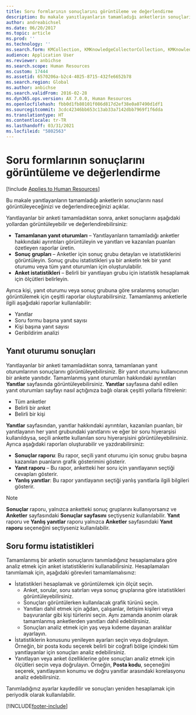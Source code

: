 ```yaml
---
title: Soru formlarının sonuçlarını görüntüleme ve değerlendirme
description: Bu makale yanıtlayanların tamamladığı anketlerin sonuçlarını nasıl görüntüleyeceğinizi ve değerlendireceğinizi açıklar.
author: andreabichsel
ms.date: 06/20/2017
ms.topic: article
ms.prod: ''
ms.technology: ''
ms.search.form: KMCollection, KMKnowledgeCollectorCollection, KMKnowledgeCollectorUserResults, HcmLearningWorkspace
audience: Application User
ms.reviewer: anbichse
ms.search.scope: Human Resources
ms.custom: 17444
ms.assetid: 6570206a-b2c4-4025-8715-432fe6652b78
ms.search.region: Global
ms.author: anbichse
ms.search.validFrom: 2016-02-28
ms.dyn365.ops.version: AX 7.0.0, Human Resources
ms.openlocfilehash: fbb0d1fb80101f086d817d2ef38e0a07490d1df1
ms.sourcegitcommit: 3cdc42346bb653c13ab33a7142dbb7969f1f6dda
ms.translationtype: HT
ms.contentlocale: tr-TR
ms.lasthandoff: 03/31/2021
ms.locfileid: "5802563"
---
```

# <a name="view-and-evaluate-the-results-of-questionnaires"></a>Soru formlarının sonuçlarını görüntüleme ve değerlendirme

[!include [Applies to Human Resources](../includes/applies-to-hr.md)]

Bu makale yanıtlayanların tamamladığı anketlerin sonuçlarını nasıl görüntüleyeceğinizi ve değerlendireceğinizi açıklar. 

Yanıtlayanlar bir anketi tamamladıktan sonra, anket sonuçlarını aşağıdaki yollardan görüntüleyebilir ve değerlendirebilirsiniz:

-   **Tamamlanan yanıt oturumları** – Yanıtlayanların tamamladığı anketler hakkındaki ayrıntıları görüntüleyin ve yanıtları ve kazanılan puanları özetleyen raporlar üretin.
-   **Sonuç grupları** – Anketler için sonuç grubu detayları ve istatistiklerini görüntüleyin. Sonuç grubu istatistikleri ya bir anketin tek bir yanıt oturumu veya tüm yanıt oturumları için oluşturulabilir.
-   **Anket istatistikleri** – Belirli bir yanıtlayan grubu için istatistik hesaplamak için ölçütleri belirleyin.

Ayrıca kişi, yanıt oturumu veya sonuç grubuna göre sıralanmış sonuçları görüntülemek için çeşitli raporlar oluşturabilirsiniz. Tamamlanmış anketlerle ilgili aşağıdaki raporlar kullanılabilir:

-   Yanıtlar
-   Soru formu başına yanıt sayısı
-   Kişi başına yanıt sayısı
-   Geribildirim analizi

## <a name="answer-session-results"></a>Yanıt oturumu sonuçları

Yanıtlayanlar bir anketi tamamladıktan sonra, tamamlanan yanıt oturumlarının sonuçlarını görüntüleyebilirsiniz. Bir yanıt oturumu kullanıcının bir ankete yanıtıdır. Tamamlanmış yanıt oturumları hakkındaki ayrıntıları **Yanıtlar** sayfasında görüntüleyebilirsiniz. **Yanıtlar** sayfasına dahil edilen yanıt oturumları sayfayı nasıl açtığınıza bağlı olarak çeşitli yollarla filtrelenir:

-   Tüm anketler
-   Belirli bir anket
-   Belirli bir kişi

**Yanıtlar** sayfasından, yanıtlar hakkındaki ayrıntıları, kazanılan puanları, bir yanıtlayanın her yanıt grubundaki yanıtlarını ve eğer bir soru hiyerarşisi kullanıldıysa, seçili ankette kullanılan soru hiyerarşisini görüntüleyebilirsiniz. Ayrıca aşağıdaki raporları oluşturabilir ve yazdırabilirsiniz:

-   **Sonuçlar raporu**: Bu rapor, seçili yanıt oturumu için sonuç grubu başına kazanılan puanların grafik gösterimini gösterir.
-   **Yanıt raporu** – Bu rapor, anketteki her soru için yanıtlayanın seçtiği cevapları gösterir.
-   **Yanlış yanıtlar**: Bu rapor yanıtlayanın seçtiği yanlış yanıtlarla ilgili bilgileri gösterir.

> [!NOTE]
> **Sonuçlar** raporu, yalnızca anketteki sonuç gruplarını kullanıyorsanız ve **Anketler** sayfasındaki **Sonuçlar sayfasını** seçtiyseniz kullanılabilir. **Yanıt** raporu ve **Yanlış yanıtlar** raporu yalnızca **Anketler** sayfasındaki **Yanıt raporu** seçeneğini seçtiyseniz kullanılabilir.

## <a name="questionnaire-statistics"></a>Soru formu istatistikleri

Tamamlanmış bir anketin sonuçlarını tanımladığınız hesaplamalara göre analiz etmek için anket istatistiklerini kullanabilirsiniz. Hesaplamaları tanımlamak için, aşağıdaki görevleri tamamlamalısınız:

-   İstatistikleri hesaplamak ve görüntülemek için ölçüt seçin.
    -   Anket, sorular, soru satırları veya sonuç gruplarına göre istatistikleri görüntüleyebilirsiniz.
    -   Sonuçları görüntülerken kullanılacak grafik türünü seçin.
    -   Yanıtları dahil etmek için ağdan, çalışanlar, iletişim kişileri veya başvuranlar gibi kişi türlerini seçin. Aynı zamanda anonim olarak tamamlanmış anketlerden yanıtları dahil edebilirsiniz.
    -   Sonuçları analiz etmek için yaş veya kıdeme dayanan aralıklar ayarlayın.
-   İstatistiklerin konusunu yenileyen ayarları seçin veya doğrulayın. Örneğin, bir posta kodu seçerek belirli bir coğrafi bölge içindeki tüm yanıtlayanlar için sonuçları analiz edebilirsiniz.
-   Yanıtlayan veya anket özelliklerine göre sonuçları analiz etmek için ölçütleri seçin veya doğrulayın. Örneğin, **Posta kodu**, seçeneğini seçerek, yanıtlayanın konumu ve doğru yanıtlar arasındaki korelasyonu analiz edebilirsiniz.

Tanımladığınız ayarlar kaydedilir ve sonuçları yeniden hesaplamak için periyodik olarak kullanılabilir.

[!INCLUDE[footer-include](../includes/footer-banner.md)]